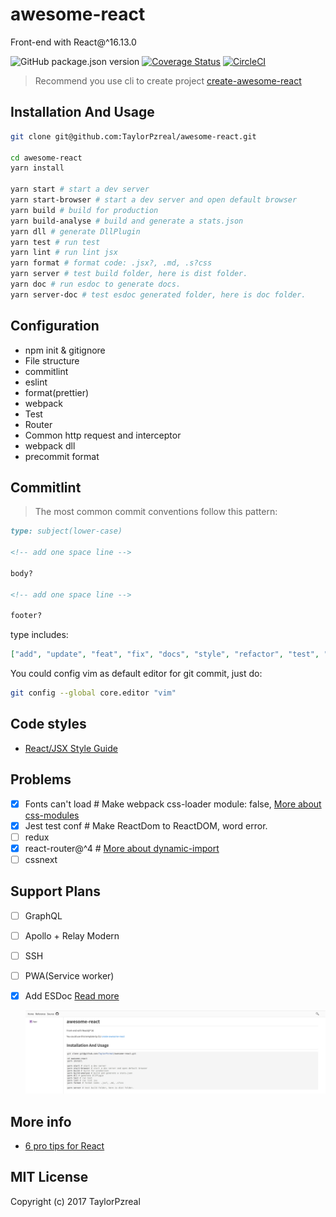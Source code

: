 # awesome-react

Front-end with React@^16.13.0

![GitHub package.json version](https://img.shields.io/github/package-json/v/TaylorPzreal/awesome-react.svg)
[![Coverage Status](https://coveralls.io/repos/github/TaylorPzreal/awesome-react/badge.svg?branch=master)](https://coveralls.io/github/TaylorPzreal/awesome-react?branch=master)
[![CircleCI](https://circleci.com/gh/TaylorPzreal/awesome-react.svg?style=svg)](https://circleci.com/gh/TaylorPzreal/awesome-react)

> Recommend you use cli to create project [create-awesome-react](https://github.com/TaylorPzreal/create-awesome-react)

## Installation And Usage

```bash
git clone git@github.com:TaylorPzreal/awesome-react.git

cd awesome-react
yarn install

yarn start # start a dev server
yarn start-browser # start a dev server and open default browser
yarn build # build for production
yarn build-analyse # build and generate a stats.json
yarn dll # generate DllPlugin
yarn test # run test
yarn lint # run lint jsx
yarn format # format code: .jsx?, .md, .s?css
yarn server # test build folder, here is dist folder.
yarn doc # run esdoc to generate docs.
yarn server-doc # test esdoc generated folder, here is doc folder.
```

## Configuration

- npm init & gitignore
- File structure
- commitlint
- eslint
- format(prettier)
- webpack
- Test
- Router
- Common http request and interceptor
- webpack dll
- precommit format

## Commitlint

> The most common commit conventions follow this pattern:

```md
type: subject(lower-case)

<!-- add one space line -->

body?

<!-- add one space line -->

footer?
```

type includes:

```json
["add", "update", "feat", "fix", "docs", "style", "refactor", "test", "rever"]
```

You could config vim as default editor for git commit, just do:

```bash
git config --global core.editor "vim"
```

## Code styles

- [React/JSX Style Guide](https://github.com/airbnb/javascript/tree/master/react)

## Problems

- [x] Fonts can't load # Make webpack css-loader module: false, [More about css-modules](https://github.com/css-modules/css-modules)
- [x] Jest test conf # Make ReactDom to ReactDOM, word error.
- [ ] redux
- [x] react-router@^4 # [More about dynamic-import](https://github.com/ReactTraining/react-router/blob/master/packages/react-router-dom/docs/guides/code-splitting.md)
- [ ] cssnext

## Support Plans

- [ ] GraphQL
- [ ] Apollo + Relay Modern
- [ ] SSH
- [ ] PWA(Service worker)
- [x] Add ESDoc [Read more](https://esdoc.org/)

  ![ESDoc](./docs/esdoc.png)

## More info

- [6 pro tips for React](./docs/best-practice.md)

## MIT License

Copyright (c) 2017 TaylorPzreal
